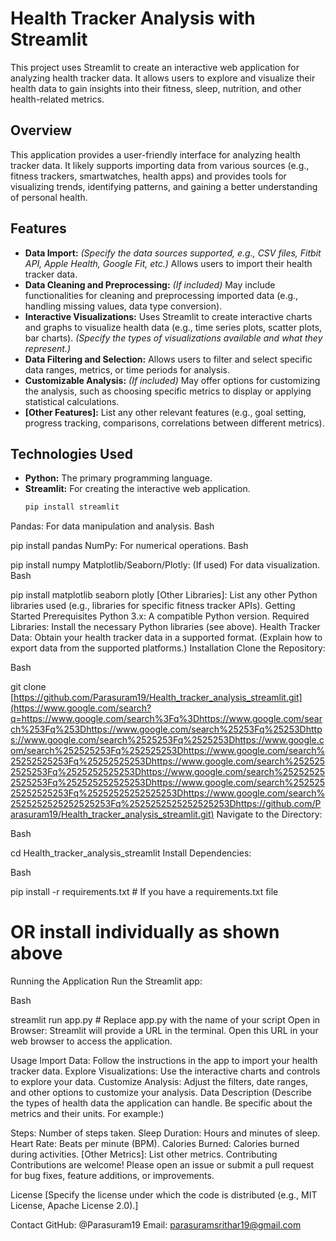 # Health Tracker Analysis with Streamlit

This project uses Streamlit to create an interactive web application for analyzing health tracker data. It allows users to explore and visualize their health data to gain insights into their fitness, sleep, nutrition, and other health-related metrics.

## Overview

This application provides a user-friendly interface for analyzing health tracker data.  It likely supports importing data from various sources (e.g., fitness trackers, smartwatches, health apps) and provides tools for visualizing trends, identifying patterns, and gaining a better understanding of personal health.

## Features

* **Data Import:**  *(Specify the data sources supported, e.g., CSV files, Fitbit API, Apple Health, Google Fit, etc.)*  Allows users to import their health tracker data.
* **Data Cleaning and Preprocessing:**  *(If included)*  May include functionalities for cleaning and preprocessing imported data (e.g., handling missing values, data type conversion).
* **Interactive Visualizations:**  Uses Streamlit to create interactive charts and graphs to visualize health data (e.g., time series plots, scatter plots, bar charts). *(Specify the types of visualizations available and what they represent.)*
* **Data Filtering and Selection:**  Allows users to filter and select specific data ranges, metrics, or time periods for analysis.
* **Customizable Analysis:**  *(If included)*  May offer options for customizing the analysis, such as choosing specific metrics to display or applying statistical calculations.
* **[Other Features]:** List any other relevant features (e.g., goal setting, progress tracking, comparisons, correlations between different metrics).

## Technologies Used

* **Python:** The primary programming language.
* **Streamlit:** For creating the interactive web application.
   ```bash
   pip install streamlit
Pandas: For data manipulation and analysis.
Bash

pip install pandas
NumPy: For numerical operations.
Bash

pip install numpy
Matplotlib/Seaborn/Plotly: (If used) For data visualization.
Bash

pip install matplotlib seaborn plotly
[Other Libraries]: List any other Python libraries used (e.g., libraries for specific fitness tracker APIs).
Getting Started
Prerequisites
Python 3.x: A compatible Python version.
Required Libraries: Install the necessary Python libraries (see above).
Health Tracker Data: Obtain your health tracker data in a supported format. (Explain how to export data from the supported platforms.)
Installation
Clone the Repository:

Bash

git clone [https://github.com/Parasuram19/Health_tracker_analysis_streamlit.git](https://www.google.com/search?q=https://www.google.com/search%3Fq%3Dhttps://www.google.com/search%253Fq%253Dhttps://www.google.com/search%25253Fq%25253Dhttps://www.google.com/search%2525253Fq%2525253Dhttps://www.google.com/search%252525253Fq%252525253Dhttps://www.google.com/search%25252525253Fq%25252525253Dhttps://www.google.com/search%2525252525253Fq%2525252525253Dhttps://www.google.com/search%252525252525253Fq%252525252525253Dhttps://www.google.com/search%25252525252525253Fq%25252525252525253Dhttps://www.google.com/search%2525252525252525253Fq%2525252525252525253Dhttps://github.com/Parasuram19/Health_tracker_analysis_streamlit.git)
Navigate to the Directory:

Bash

cd Health_tracker_analysis_streamlit
Install Dependencies:

Bash

pip install -r requirements.txt  # If you have a requirements.txt file
# OR install individually as shown above
Running the Application
Run the Streamlit app:

Bash

streamlit run app.py  # Replace app.py with the name of your script
Open in Browser: Streamlit will provide a URL in the terminal. Open this URL in your web browser to access the application.

Usage
Import Data: Follow the instructions in the app to import your health tracker data.
Explore Visualizations: Use the interactive charts and controls to explore your data.
Customize Analysis: Adjust the filters, date ranges, and other options to customize your analysis.
Data Description
(Describe the types of health data the application can handle.  Be specific about the metrics and their units.  For example:)

Steps: Number of steps taken.
Sleep Duration: Hours and minutes of sleep.
Heart Rate: Beats per minute (BPM).
Calories Burned: Calories burned during activities.
[Other Metrics]: List other metrics.
Contributing
Contributions are welcome! Please open an issue or submit a pull request for bug fixes, feature additions, or improvements.

License
[Specify the license under which the code is distributed (e.g., MIT License, Apache License 2.0).]

Contact
GitHub: @Parasuram19
Email: parasuramsrithar19@gmail.com






